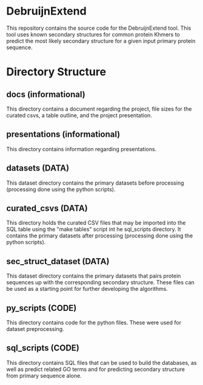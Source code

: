 # DebruijnExtend
This repository contains the source code for the DebruijnExtend tool. This tool uses known secondary structures for common protein Khmers to predict the most likely secondary structure for a given input primary protein sequence.

# Directory Structure

## docs (informational)
This directory contains a document regarding the project, file sizes for the curated csvs, a table outline, and the project presentation.


## presentations (informational)
This directory contains information regarding presentations.

## datasets (DATA)
This dataset directory contains the primary datasets before processing (processing done using the python scripts).

## curated_csvs (DATA)
This directory holds the curated CSV files that may be imported into the SQL table using the "make tables" script int he sql_scripts directory. It contains the primary datasets after processing (processing done using the python scripts).

## sec_struct_dataset (DATA)
This dataset directory contains the primary datasets that pairs protein sequences up with the corresponding secondary structure. These files can be used as a starting point for further developing the algorithms.

## py_scripts (CODE)
This directory contains code for the python files. These were used for dataset preprocessing.

## sql_scripts (CODE)
This directory contains SQL files that can be used to build the databases, as well as predict related GO terms and for predicting secondary structure from primary sequence alone. 

